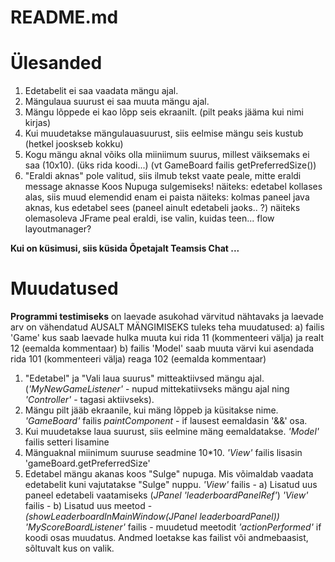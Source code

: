 # README.md

# Ülesanded

1. Edetabelit ei saa vaadata mängu ajal.
2. Mängulaua suurust ei saa muuta mängu ajal.
3. Mängu lõppede ei kao lõpp seis ekraanilt. (pilt peaks jääma kui nimi kirjas)
4. Kui muudetakse mängulauasuurust, siis eelmise mängu seis kustub (hetkel jooskseb kokku)
5. Kogu mängu aknal võiks olla miiniimum suurus, millest väiksemaks ei saa (10x10). (üks rida koodi...)
   (vt GameBoard failis  getPreferredSize())
6. "Eraldi aknas" pole valitud, siis ilmub tekst vaate peale, mitte eraldi message aknasse
   Koos Nupuga sulgemiseks!
   näiteks: edetabel kollases alas, siis muud elemendid enam ei paista
   näiteks: kolmas paneel java aknas, kus edetabel sees (paneel ainult edetabeli jaoks.. ?)
   näiteks olemasoleva JFrame peal eraldi, ise valin, kuidas teen... flow layoutmanager?

**Kui on küsimusi, siis küsida Õpetajalt Teamsis Chat ...** 


# Muudatused

**Programmi testimiseks** on laevade asukohad värvitud nähtavaks ja laevade arv on vähendatud
AUSALT MÄNGIMISEKS tuleks teha muudatused: 
a) failis 'Game' kus saab laevade hulka muuta kui rida 11 (kommenteeri välja) ja realt 12 (eemalda kommentaar)
b) failis 'Model' saab muuta värvi kui asendada rida 101 (kommenteeri välja) reaga 102 (eemalda kommentaar)

1. "Edetabel" ja "Vali laua suurus" mitteaktiivsed mängu ajal. 
 (_'MyNewGameListener'_ - nupud mittekatiivseks mängu ajal  ning _'Controller'_ - tagasi aktiivseks).
2. Mängu pilt jääb ekraanile, kui mäng lõppeb ja küsitakse nime. 
  _'GameBoard'_ failis _paintComponent_ - if lausest eemaldasin '&&' osa. 
3. Kui muudetakse laua suurust, siis eelmine mäng eemaldatakse. _'Model'_ failis setteri lisamine
4. Mänguaknal miinimum suuruse seadmine 10*10. _'View'_ failis lisasin 'gameBoard.getPreferredSize'
5. Edetabel mängu akanas koos "Sulge" nupuga. Mis võimaldab vaadata edetabelit kuni vajutatakse "Sulge" nuppu.
_'View'_ failis - a) Lisatud uus paneel edetabeli vaatamiseks (_JPanel 'leaderboardPanelRef'_)
_'View'_ failis - b) Lisatud uus meetod - _(showLeaderboardInMainWindow(JPanel leaderboardPanel))_
_'MyScoreBoardListener'_ failis - muudetud meetodit _'actionPerformed'_ 
if koodi osas muudatus. Andmed loetakse kas failist või andmebaasist, sõltuvalt kus on valik.



